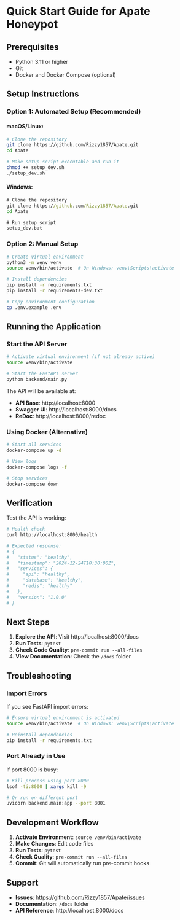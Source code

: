 # Quick Start Guide for Apate Honeypot

## Prerequisites

- Python 3.11 or higher
- Git
- Docker and Docker Compose (optional)

## Setup Instructions

### Option 1: Automated Setup (Recommended)

#### macOS/Linux:

```bash
# Clone the repository
git clone https://github.com/Rizzy1857/Apate.git
cd Apate

# Make setup script executable and run it
chmod +x setup_dev.sh
./setup_dev.sh
```

#### Windows:

```cmd
# Clone the repository
git clone https://github.com/Rizzy1857/Apate.git
cd Apate

# Run setup script
setup_dev.bat
```

### Option 2: Manual Setup

```bash
# Create virtual environment
python3 -m venv venv
source venv/bin/activate  # On Windows: venv\Scripts\activate

# Install dependencies
pip install -r requirements.txt
pip install -r requirements-dev.txt

# Copy environment configuration
cp .env.example .env
```

## Running the Application

### Start the API Server

```bash
# Activate virtual environment (if not already active)
source venv/bin/activate

# Start the FastAPI server
python backend/main.py
```

The API will be available at:

- **API Base**: http://localhost:8000
- **Swagger UI**: http://localhost:8000/docs
- **ReDoc**: http://localhost:8000/redoc

### Using Docker (Alternative)

```bash
# Start all services
docker-compose up -d

# View logs
docker-compose logs -f

# Stop services
docker-compose down
```

## Verification

Test the API is working:

```bash
# Health check
curl http://localhost:8000/health

# Expected response:
# {
#   "status": "healthy",
#   "timestamp": "2024-12-24T10:30:00Z",
#   "services": {
#     "api": "healthy",
#     "database": "healthy",
#     "redis": "healthy"
#   },
#   "version": "1.0.0"
# }
```

## Next Steps

1. **Explore the API**: Visit http://localhost:8000/docs
2. **Run Tests**: `pytest`
3. **Check Code Quality**: `pre-commit run --all-files`
4. **View Documentation**: Check the `/docs` folder

## Troubleshooting

### Import Errors

If you see FastAPI import errors:

```bash
# Ensure virtual environment is activated
source venv/bin/activate  # On Windows: venv\Scripts\activate

# Reinstall dependencies
pip install -r requirements.txt
```

### Port Already in Use

If port 8000 is busy:

```bash
# Kill process using port 8000
lsof -ti:8000 | xargs kill -9

# Or run on different port
uvicorn backend.main:app --port 8001
```

## Development Workflow

1. **Activate Environment**: `source venv/bin/activate`
2. **Make Changes**: Edit code files
3. **Run Tests**: `pytest`
4. **Check Quality**: `pre-commit run --all-files`
5. **Commit**: Git will automatically run pre-commit hooks

## Support

- **Issues**: https://github.com/Rizzy1857/Apate/issues
- **Documentation**: `/docs` folder
- **API Reference**: http://localhost:8000/docs
